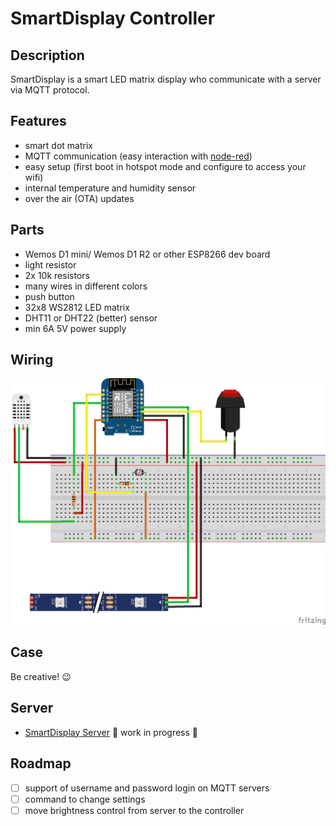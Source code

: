 # SmartDisplay Controller

## Description

SmartDisplay is a smart LED matrix display who communicate with a server via MQTT protocol.

## Features

- smart dot matrix
- MQTT communication (easy interaction with [node-red](https://nodered.org/))
- easy setup (first boot in hotspot mode and configure to access your wifi)
- internal temperature and humidity sensor
- over the air (OTA) updates

## Parts

- Wemos D1 mini/ Wemos D1 R2 or other ESP8266 dev board
- light resistor
- 2x 10k resistors
- many wires in different colors
- push button
- 32x8 WS2812 LED matrix
- DHT11 or DHT22 (better) sensor
- min 6A 5V power supply

## Wiring

![sketch](/sketch_bb.png)

## Case

Be creative! :wink:

## Server

- [SmartDisplay Server](https://github.com/MCeddy/SmartDisplay-Server) :see_no_evil: work in progress :see_no_evil:

## Roadmap

- [ ] support of username and password login on MQTT servers
- [ ] command to change settings
- [ ] move brightness control from server to the controller
